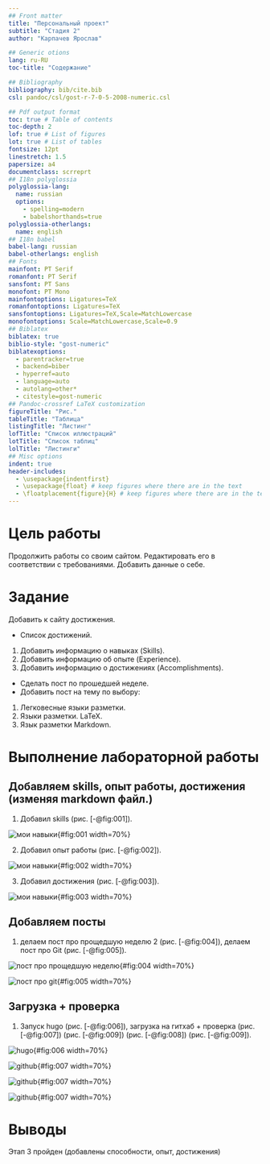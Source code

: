 ```yaml
---
## Front matter
title: "Персональный проект"
subtitle: "Стадия 2"
author: "Карпачев Ярослав"

## Generic otions
lang: ru-RU
toc-title: "Содержание"

## Bibliography
bibliography: bib/cite.bib
csl: pandoc/csl/gost-r-7-0-5-2008-numeric.csl

## Pdf output format
toc: true # Table of contents
toc-depth: 2
lof: true # List of figures
lot: true # List of tables
fontsize: 12pt
linestretch: 1.5
papersize: a4
documentclass: scrreprt
## I18n polyglossia
polyglossia-lang:
  name: russian
  options:
	- spelling=modern
	- babelshorthands=true
polyglossia-otherlangs:
  name: english
## I18n babel
babel-lang: russian
babel-otherlangs: english
## Fonts
mainfont: PT Serif
romanfont: PT Serif
sansfont: PT Sans
monofont: PT Mono
mainfontoptions: Ligatures=TeX
romanfontoptions: Ligatures=TeX
sansfontoptions: Ligatures=TeX,Scale=MatchLowercase
monofontoptions: Scale=MatchLowercase,Scale=0.9
## Biblatex
biblatex: true
biblio-style: "gost-numeric"
biblatexoptions:
  - parentracker=true
  - backend=biber
  - hyperref=auto
  - language=auto
  - autolang=other*
  - citestyle=gost-numeric
## Pandoc-crossref LaTeX customization
figureTitle: "Рис."
tableTitle: "Таблица"
listingTitle: "Листинг"
lofTitle: "Список иллюстраций"
lotTitle: "Список таблиц"
lolTitle: "Листинги"
## Misc options
indent: true
header-includes:
  - \usepackage{indentfirst}
  - \usepackage{float} # keep figures where there are in the text
  - \floatplacement{figure}{H} # keep figures where there are in the text
---
```


# Цель работы

Продолжить работы со своим сайтом. Редактировать его в соответствии с требованиями. Добавить данные о себе.

# Задание

Добавить к сайту достижения.
- Список достижений.
1. Добавить информацию о навыках (Skills).
2. Добавить информацию об опыте (Experience).
3. Добавить информацию о достижениях (Accomplishments).
- Сделать пост по прошедшей неделе.
- Добавить пост на тему по выбору:
1. Легковесные языки разметки.
2. Языки разметки. LaTeX.
3. Язык разметки Markdown.

# Выполнение лабораторной работы

## Добавляем skills, опыт работы, достижения (изменяя markdown файл.)

1. Добавил skills (рис. [-@fig:001]).

![мои навыки](image/1.png){#fig:001 width=70%}

2. Добавил опыт работы (рис. [-@fig:002]).

![мои навыки](image/2.png){#fig:002 width=70%}

3. Добавил достижения (рис. [-@fig:003]).

![мои навыки](image/3.png){#fig:003 width=70%}

## Добавляем посты

1. делаем пост про прощедшую неделю 2 (рис. [-@fig:004]), делаем пост про Git (рис. [-@fig:005]).

![пост про прощедшую неделю](image/4.png){#fig:004 width=70%}

![пост про git](image/5.png){#fig:005 width=70%}


## Загрузка + проверка

1. Запуск hugo (рис. [-@fig:006]), загрузка на гитхаб + проверка (рис. [-@fig:007]) (рис. [-@fig:009]) (рис. [-@fig:008]) (рис. [-@fig:009]).

![hugo](image/6.png){#fig:006 width=70%}

![github](image/7.png){#fig:007 width=70%}

![github](image/8.png){#fig:007 width=70%}

![github](image/9.png){#fig:007 width=70%}

# Выводы

Этап 3 пройден (добавлены способности, опыт, достижения)
